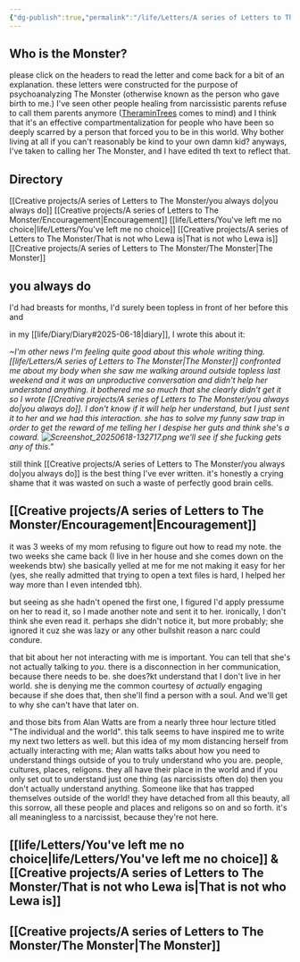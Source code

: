 ```yaml
---
{"dg-publish":true,"permalink":"/life/Letters/A series of Letters to The Monster/","tags":["letter","person/TheMonster","list"]}
---
```


## Who is the Monster?
please click on the headers to read the letter and come back for a bit of an explanation. these letters were constructed for the purpose of psychoanalyzing The Monster (otherwise known as the person who gave birth to me.) I've seen other people healing from narcissistic parents refuse to call them parents anymore ([TheraminTrees](https://www.youtube.com/channel/UCJ-vHE5CrGaL_ITEg-n3OeA|TheraminTrees) comes to mind) and I think that it's an effective compartmentalization for people who have been so deeply scarred by a person that forced you to be in this world. Why bother living at all if you can't reasonably be kind to your own damn kid? anyways, I've taken to calling her The Monster, and I have edited th text to reflect that.
## Directory
[[Creative projects/A series of Letters to The Monster/you always do\|you always do]]
[[Creative projects/A series of Letters to The Monster/Encouragement\|Encouragement]]
[[life/Letters/You've left me no choice\|life/Letters/You've left me no choice]]
[[Creative projects/A series of Letters to The Monster/That is not who Lewa is\|That is not who Lewa is]]
[[Creative projects/A series of Letters to The Monster/The Monster\|The Monster]]
## you always do
I'd had breasts for months, I'd surely been topless in front of her before this and

in my [[life/Diary/Diary#2025-06-18\|diary]], I wrote this about it: 

*~I'm other news I'm feeling quite good about this whole writing thing. [[life/Letters/A series of Letters to The Monster\|The Monster]] confronted me about my body when she saw me walking around outside topless last weekend and it was an unproductive conversation and didn't help her understand anything. it bothered me so much that she clearly didn't get it so I wrote [[Creative projects/A series of Letters to The Monster/you always do\|you always do]]. I don't know if it will help her understand, but I just sent it to her and we had this interaction. she has to solve my funny saw trap in order to get the reward of me telling her I despise her guts and think she's a coward. ![Screenshot_20250618-132717.png](/img/user/Screenshot_20250618-132717.png)
we'll see if she fucking gets any of this."*

 still think [[Creative projects/A series of Letters to The Monster/you always do\|you always do]] is the best thing I've ever written. it's honestly a crying shame that it was wasted on such a waste of perfectly good brain cells.
## [[Creative projects/A series of Letters to The Monster/Encouragement\|Encouragement]]
it was 3 weeks of my mom refusing to figure out how to read my note. the two weeks she came back (I live in her house and she comes down on the weekends btw) she basically yelled at me for me not making it easy for her (yes, she really admitted that trying to open a text files is hard, I helped her way more than I even intended tbh).

but seeing as she hadn't opened the first one, I figured I'd apply pressume on her to read it, so I made another note and sent it to her. ironically, I don't think she even read it. perhaps she didn't notice it, but more probably; she ignored it cuz she was lazy or any other bullshit reason a narc could condure.

that bit about her not interacting with me is important. You can tell that she's not actually talking to *you*. there is a disconnection in her communication, because there needs to be. she does?kt understand that I don't live in her world. she is denying me the common courtesy of *actually* engaging because if she does that, then she'll find a person with a soul. And we'll get to why she can't have that later on.

and those bits from Alan Watts are from a nearly three hour lecture titled "The individual and the world". this talk seems to have inspired me to write my next two letters as well. but this idea of my mom distancing herself from actually interacting with me; Alan watts talks about how you need to understand things outside of you to truly understand who you are. people, cultures, places, religons. they all have their place in the world and if you only set out to understand just one thing (as narcissists often do) then you don't actually understand anything. Someone like that has trapped themselves outside of the world! they have detached from all this beauty, all this sorrow, all these people and places and religons so on and so forth. it's all meaningless to a narcissist, because they're not here.
## [[life/Letters/You've left me no choice\|life/Letters/You've left me no choice]] & [[Creative projects/A series of Letters to The Monster/That is not who Lewa is\|That is not who Lewa is]]

## [[Creative projects/A series of Letters to The Monster/The Monster\|The Monster]]

